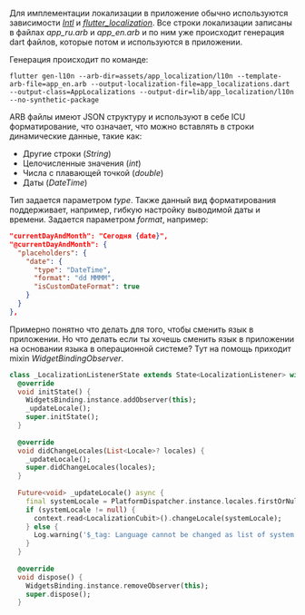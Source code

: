Для имплементации локализации в приложение обычно используются зависимости [*Intl*](https://pub.dev/packages/intl) и *[flutter_localization](https://pub.dev/packages/flutter_localization)*. Все строки локализации записаны в файлах *app_ru.arb* и *app_en.arb* и по ним уже происходит генерация dart файлов, которые потом и используются в приложении.

Генерация происходит по команде:

```
flutter gen-l10n --arb-dir=assets/app_localization/l10n --template-arb-file=app_en.arb --output-localization-file=app_localizations.dart --output-class=AppLocalizations --output-dir=lib/app_localization/l10n --no-synthetic-package
```

ARB файлы имеют JSON структуру и используют в себе ICU форматирование, что означает, что можно вставлять в строки динамические данные, такие как:
* Другие строки (*String*)
* Целочисленные значения (*int*)
* Числа с плавающей точкой (*double*)
* Даты (*DateTime*)

Тип задается параметром *type*.
Также данный вид форматирования поддерживает, например, гибкую настройку выводимой даты и времени. Задается параметром *format*, например:
```json
"currentDayAndMonth": "Сегодня {date}",  
"@currentDayAndMonth": {  
  "placeholders": {  
    "date": {  
      "type": "DateTime",  
      "format": "dd MMMM",  
      "isCustomDateFormat": true  
    }  
  }  
},
```

Примерно понятно что делать для того, чтобы сменить язык в приложении. Но что делать если ты хочешь сменить язык в приложении на основании языка в операционной системе? Тут на помощь приходит mixin *WidgetBindingObserver*.

```dart
class _LocalizationListenerState extends State<LocalizationListener> with WidgetsBindingObserver {  
  @override  
  void initState() {  
    WidgetsBinding.instance.addObserver(this);  
    _updateLocale();  
    super.initState();  
  }  
  
  @override  
  void didChangeLocales(List<Locale>? locales) {  
    _updateLocale();  
    super.didChangeLocales(locales);  
  }  
  
  Future<void> _updateLocale() async {  
    final systemLocale = PlatformDispatcher.instance.locales.firstOrNull;  
    if (systemLocale != null) {  
      context.read<LocalizationCubit>().changeLocale(systemLocale);  
    } else {  
      Log.warning('$_tag: Language cannot be changed as list of system languages is empty');  
    }  
  }  
  
  @override  
  void dispose() {  
    WidgetsBinding.instance.removeObserver(this);  
    super.dispose();  
  }
```